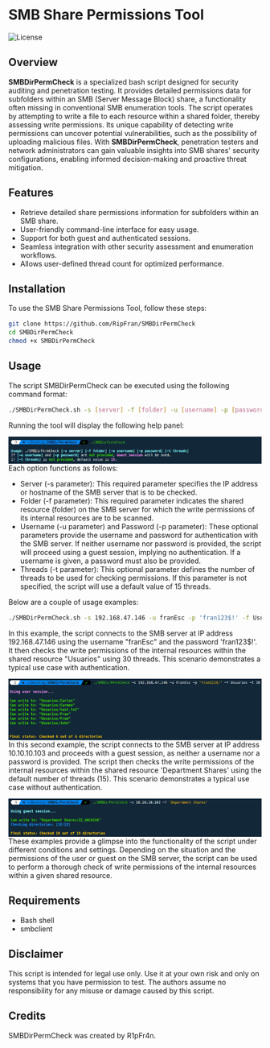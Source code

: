 # SMB Share Permissions Tool

![License](https://img.shields.io/badge/License-MIT-blue.svg)

## Overview
**SMBDirPermCheck** is a specialized bash script designed for security auditing and penetration testing. It provides detailed permissions data for subfolders within an SMB (Server Message Block) share, a functionality often missing in conventional SMB enumeration tools. The script operates by attempting to write a file to each resource within a shared folder, thereby assessing write permissions. Its unique capability of detecting write permissions can uncover potential vulnerabilities, such as the possibility of uploading malicious files. With **SMBDirPermCheck**, penetration testers and network administrators can gain valuable insights into SMB shares' security configurations, enabling informed decision-making and proactive threat mitigation.

## Features
- Retrieve detailed share permissions information for subfolders within an SMB share.
- User-friendly command-line interface for easy usage.
- Support for both guest and authenticated sessions.
- Seamless integration with other security assessment and enumeration workflows.
- Allows user-defined thread count for optimized performance.

## Installation
To use the SMB Share Permissions Tool, follow these steps:

```bash
git clone https://github.com/RipFran/SMBDirPermCheck
cd SMBDirPermCheck
chmod +x SMBDirPermCheck
```

## Usage

The script SMBDirPermCheck can be executed using the following command format:

```bash
./SMBDirPermCheck.sh -s [server] -f [folder] -u [username] -p [password] -t [threads]
```

Running the tool will display the following help panel:

<p align="center">
	<img src="images/image1.png"
		alt="Help Panel"
	style="float: left; margin-right: 10px;" />
</p>

Each option functions as follows:

- Server (-s parameter): This required parameter specifies the IP address or hostname of the SMB server that is to be checked.
- Folder (-f parameter): This required parameter indicates the shared resource (folder) on the SMB server for which the write permissions of its internal resources are to be scanned.
- Username (-u parameter) and Password (-p parameter): These optional parameters provide the username and password for authentication with the SMB server. If neither username nor password is provided, the script will proceed using a guest session, implying no authentication. If a username is given, a password must also be provided.
- Threads (-t parameter): This optional parameter defines the number of threads to be used for checking permissions. If this parameter is not specified, the script will use a default value of 15 threads.

Below are a couple of usage examples:

```bash
./SMBDirPermCheck.sh -s 192.168.47.146 -u franEsc -p 'fran123$!' -f Usuarios -t 30
```

In this example, the script connects to the SMB server at IP address 192.168.47.146 using the username "franEsc" and the password 'fran123$!'. It then checks the write permissions of the internal resources within the shared resource "Usuarios" using 30 threads. This scenario demonstrates a typical use case with authentication.

<p align="center">
	<img src="images/image2.png"
		alt="User Session Example"
	style="float: left; margin-right: 10px;" />
</p>

```bash
./SMBDirPermCheck.sh -s 10.10.10.103 -f 'Department Shares'
```

In this second example, the script connects to the SMB server at IP address 10.10.10.103 and proceeds with a guest session, as neither a username nor a password is provided. The script then checks the write permissions of the internal resources within the shared resource 'Department Shares' using the default number of threads (15). This scenario demonstrates a typical use case without authentication.

<p align="center">
	<img src="images/image3.png"
		alt="Guest Session Example"
	style="float: left; margin-right: 10px;" />
</p>

These examples provide a glimpse into the functionality of the script under different conditions and settings. Depending on the situation and the permissions of the user or guest on the SMB server, the script can be used to perform a thorough check of write permissions of the internal resources within a given shared resource.

## Requirements
- Bash shell
- smbclient

## Disclaimer
This script is intended for legal use only. Use it at your own risk and only on systems that you have permission to test. The authors assume no responsibility for any misuse or damage caused by this script.

## Credits
SMBDirPermCheck was created by R1pFr4n.
